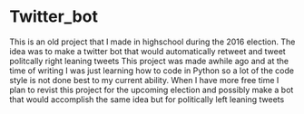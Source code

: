 # Twitter_bot
This is an old project that I made in highschool during the 2016 election. The idea was to make a twitter bot that would automatically retweet and tweet politcally right leaning tweets
This project was made awhile ago and at the time of writing I was just learning how to code in Python so a lot of the code style is not done best to my current ability.
When I have more free time I plan to revist this project for the upcoming election and possibly make a bot that would accomplish the same idea but for politically left leaning tweets
